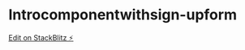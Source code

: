 # Introcomponentwithsign-upform

[Edit on StackBlitz ⚡️](https://stackblitz.com/edit/react-ts-ib2szc)